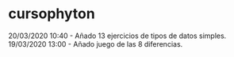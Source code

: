 # cursophyton
20/03/2020 10:40 - Añado 13 ejercicios de tipos de datos simples.
19/03/2020 13:00 - Añado juego de las 8 diferencias.
